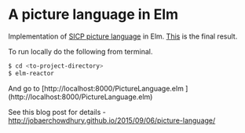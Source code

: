 # A picture language in Elm

Implementation of [SICP picture language](https://mitpress.mit.edu/sicp/full-text/sicp/book/node36.html) in Elm. [This](http://jobaerchowdhury.github.io/public/picture-language/painter-final.png) is the final result. 

To run locally do the following from terminal.

```bash
$ cd <to-project-directory>
$ elm-reactor
```

And go to [http://localhost:8000/PictureLanguage.elm ] (http://localhost:8000/PictureLanguage.elm)

See this blog post for details - http://jobaerchowdhury.github.io/2015/09/06/picture-language/
